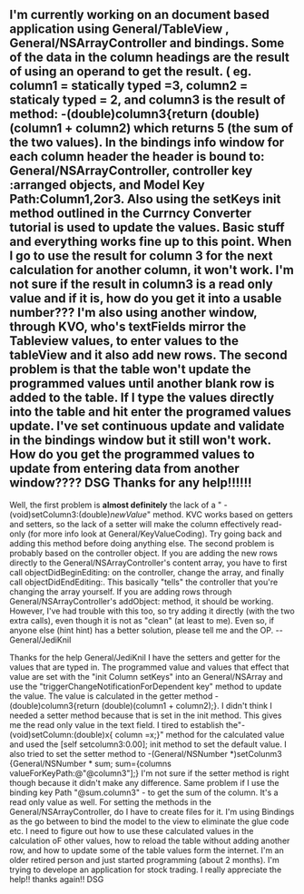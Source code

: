    I'm currently working on an document based application using General/TableView , General/NSArrayController and bindings. Some of the data in the column headings are the result of using an operand to get the result. ( eg. column1 = statically typed =3, column2 = staticaly typed = 2, and column3 is the result of  method:  -(double)column3{return (double)(column1 + column2) which returns 5 (the sum of the two values).
      In the bindings info window for each column header the header is bound to: General/NSArrayController, controller key :arranged objects, and Model Key Path:Column1,2or3. Also using the setKeys init method outlined in the Currncy Converter tutorial is used to update the values. Basic stuff and everything works fine up to this point. When I go to use the result for column 3 for the next calculation for another column, it won't work. I'm not sure if the result in column3 is a read only value and if it is, how do you get it into a usable number???
        I'm also using another window, through KVO, who's textFields mirror the Tableview values, to enter values to the tableView and it also add new rows. The second problem is that the table won't update the programmed values until another blank row is added to the table. If I type the values directly into the table and hit enter the programed values update. I've set continuous update and validate in the bindings window but it still won't work.   How do you get the programmed values to update from entering data from another window????
DSG
Thanks for any help!!!!!!
 ----
Well, the first problem is **almost definitely** the lack of a "    -(void)setColumn3:(double)*newValue*" method. KVC works based on getters and setters, so the lack of a setter will make the column effectively read-only (for more info look at General/KeyValueCoding). Try going back and adding this method before doing anything else. The second problem is probably based on the controller object. If you are adding the new rows directly to the General/NSArrayController's content array, you have to first call     objectDidBeginEditing: on the controller, change the array, and finally call     objectDidEndEditing:. This basically "tells" the controller that you're changing the array yourself. If you are adding rows through General/NSArrayController's     addObject: method, it should be working. However, I've had trouble with this too, so try adding it directly (with the two extra calls), even though it is not as "clean" (at least to me). Even so, if anyone else (hint hint) has a better solution, please tell me and the OP. --General/JediKnil

Thanks for the help General/JediKnil
I have the setters and getter for the values that are typed in. The  programmed value and values that effect that value are set with the "init Column setKeys" into an General/NSArray and use the "triggerChangeNotificationForDependent key" method to update the value. The value is calculated in the getter method -(double)column3{return (double)(column1 + column2);}. I didn't think I needed a setter method because that is set in the init method. This gives me the read only value in the text field.
  I tired to establish the"-(void)setColumn:(double)x{ column =x;}" method for the calculated value and used the [self setcolumn3:0.00]; init method to set the default value. I also tried to set the setter method to -(General/NSNumber *)setColunm3 {General/NSNumber * sum; sum={columns valueForKeyPath:@"@column3"];} I'm not sure if the setter method is right though because it didn't make any difference. Same problem if I use the binding key Path "@sum.column3" - to get the sum of the column. It's a read only value as well. For setting the methods in the General/NSArrayController, do I have to create files for it. I'm using Bindings as the go between to bind the model to the view to eliminate the glue code etc.   I need to figure out how to use these calculated values in the calculation oF other values, how to reload the table without adding another row, and how to update some of the table values form the internet. I'm an older retired person and just started programming (about 2 months). I'm trying to develope an application for stock trading. I really  appreciate the help!! thanks again!!
DSG
